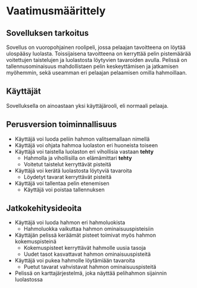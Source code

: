 # Vaatimusmäärittely

## Sovelluksen tarkoitus

Sovellus on vuoropohjainen roolipeli, jossa pelaajan tavoitteena on löytää ulospääsy luolasta.
Toissijaisena tavoitteena on kerryttää pelin pistemäärää voitettujen taistelujen ja luolastosta löytyvien tavaroiden avulla.
Pelissä on tallennusominaisuus mahdollistaen pelin keskeyttämisen ja jatkamisen myöhemmin, sekä useamman eri pelaajan pelaamisen omilla hahmoillaan.

## Käyttäjät

Sovelluksella on ainoastaan yksi käyttäjärooli, eli normaali pelaaja.

## Perusversion toiminnallisuus

- Käyttäjä voi luoda peliin hahmon valitsemallaan nimellä
- Käyttäjä voi ohjata hahmoa luolaston eri huoneista toiseen
- Käyttäjä voi taistella luolaston eri vihollisia vastaan **tehty**
  - Hahmolla ja vihollisilla on elämämittari **tehty**
  - Voitetut taistelut kerryttävät pisteitä
- Käyttäjä voi kerätä luolastosta löytyviä tavaroita
  - Löydetyt tavarat kerryttävät pisteitä
- Käyttäjä voi tallentaa pelin etenemisen
  - Käyttäjä voi poistaa tallennuksen
 
 ## Jatkokehitysideoita
 
- Käyttäjä voi luoda hahmon eri hahmoluokista
  - Hahmoluokka vaikuttaa hahmon ominaisuuspisteisiin
- Käyttäjän pelissä keräämät pisteet toimivat myös hahmon kokemuspisteinä
  - Kokemuspisteet kerryttävät hahmolle uusia tasoja
  - Uudet tasot kasvattavat hahmon ominaisuuspisteitä
- Käyttäjä voi pukea hahmolle löytämiään tavaroita
  - Puetut tavarat vahvistavat hahmon ominaisuuspisteitä
- Pelissä on karttajärjestelmä, joka näyttää pelihahmon sijainnin luolastossa
